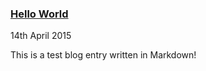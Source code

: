 ### [Hello World](/blog/hello-world)

<time datetime="2015-04-14">14th April 2015</time>

This is a test blog entry written in Markdown!